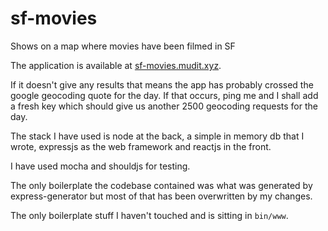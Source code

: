 # sf-movies
Shows on a map where movies have been filmed in SF

The application is available at [sf-movies.mudit.xyz](http://sf-movies.mudit.xyz).

If it doesn't give any results that means the app has probably crossed the google geocoding quote for the day. If that occurs, ping me and I shall add a fresh key which should give us another 2500 geocoding requests for the day.

The stack I have used is node at the back, a simple in memory db that I wrote, expressjs as the web framework and reactjs in the front.

I have used mocha and shouldjs for testing.

The only boilerplate the codebase contained was what was generated by express-generator but most of that has been overwritten by my changes.

The only boilerplate stuff I haven't touched and is sitting in `bin/www`.
